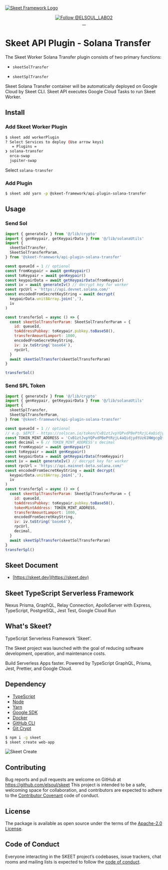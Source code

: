 <a href="https://skeet.dev">
  <img src="https://user-images.githubusercontent.com/20677823/221215449-93a7b5a8-5f33-4da8-9dd4-d0713db0a280.png" alt="Skeet Framework Logo">
</a>
<p align="center">
  <a href="https://twitter.com/intent/follow?screen_name=ELSOUL_LABO2">
    <img src="https://img.shields.io/twitter/follow/ELSOUL_LABO2.svg?label=Follow%20@ELSOUL_LABO2" alt="Follow @ELSOUL_LABO2" />
  </a>
  <br/>

  <a aria-label="npm version" href="https://www.npmjs.com/package/skeet">
    <img alt="" src="https://badgen.net/npm/v/skeet">
  </a>
  <a aria-label="Downloads Number" href="https://www.npmjs.com/package/skeet">
    <img alt="" src="https://badgen.net/npm/dt/skeet">
  </a>
  <a aria-label="License" href="https://github.com/elsoul/skeet/blob/master/LICENSE.txt">
    <img alt="" src="https://badgen.net/badge/license/Apache/blue">
  </a>
    <a aria-label="Code of Conduct" href="https://github.com/elsoul/skeet/blob/master/CODE_OF_CONDUCT.md">
    <img alt="" src="https://img.shields.io/badge/Contributor%20Covenant-2.1-4baaaa.svg">
  </a>
</p>

# Skeet API Plugin - Solana Transfer

The Skeet Worker Solana Transfer plugin consists of two primary functions:

- `skeetSolTransfer`

- `skeetSplTransfer`

Skeet Solana Transfer container will be automatically deployed on Google Cloud by Skeet CLI.
Skeet API executes Google Cloud Tasks to run Skeet Worker.

## Install

### Add Skeet Worker Plugin

```bash
$ skeet add workerPlugin
? Select Services to deploy (Use arrow keys)
   = Plugins =
❯ solana-transfer
  orca-swap
  jupiter-swap
```

Select `solana-transfer`

### Add Plugin

```bash
$ skeet add yarn -p @skeet-framework/api-plugin-solana-transfer
```

## Usage

### Send Sol

```javascript
import { generateIv } from '@/lib/crypto'
import { genKeypair, getKeypairData } from '@/lib/solanaUtils'
import {
  skeetSolTransfer,
  SkeetSolTransferParam,
} from '@skeet-framework/api-plugin-solana-transfer'

const queueId = 1 // optional
const fromKeypair = await genKeypair()
const toKeypair = await genKeypair()
const keypairData = await getKeypairData(fromKeypair)
const iv = await generateIv() // decrypt key for worker
const rpcUrl = 'https://api.devnet.solana.com/'
const encodedFromSecretKeyString = await decrypt(
  keypairData.unit8Array.join(','),
  iv
)

const transferSol = async () => {
  const skeetSolTransferParam: SkeetSolTransferParam = {
    id: queueId,
    toAddressPubkey: toKeypair.pubkey.toBase58(),
    transferAmountLamport: 1000,
    encodedFromSecretKeyString,
    iv: iv.toString('base64'),
    rpcUrl,
  }
  await skeetSolTransfer(skeetSolTransferParam)
}

transferSol()
```

### Send SPL Token

```javascript
import { generateIv } from '@/lib/crypto'
import { genKeypair, getKeypairData } from '@/lib/solanaUtils'
import {
  skeetSplTransfer,
  SkeetSplTransferParam,
} from '@skeet-framework/api-plugin-solana-transfer'

const queueId = 1 // optional
// e.g. $EPCT - https://solscan.io/token/CvB1ztJvpYQPvdPBePtRzjL4aQidjydtUz61NWgcgQtP
const TOKEN_MINT_ADDRESS = 'CvB1ztJvpYQPvdPBePtRzjL4aQidjydtUz61NWgcgQtP'
const decimal = 6 // TOKEN_MINT_ADDRESS's decimal
const fromKeypair = await genKeypair()
const toKeypair = await genKeypair()
const keypairData = await getKeypairData(fromKeypair)
const iv = await generateIv() // decrypt key for worker
const rpcUrl = 'https://api.mainnet-beta.solana.com/'
const encodedFromSecretKeyString = await decrypt(
  keypairData.unit8Array.join(','),
  iv
)
const transferSpl = async () => {
  const skeetSplTransferParam: SkeetSplTransferParam = {
    id: queueId,
    toAddressPubkey: toKeypair.pubkey.toBase58(),
    tokenMintAddress: TOKEN_MINT_ADDRESS,
    transferAmountLamport: 1000,
    encodedFromSecretKeyString,
    iv: iv.toString('base64'),
    rpcUrl,
    decimal,
  }
  await skeetSplTransfer(skeetSolTransferParam)
}
transferSpl()
```

## Skeet Document

- [https://skeet.dev](https://skeet.dev)

## Skeet TypeScript Serverless Framework

Nexus Prisma, GraphQL, Relay Connection, ApolloServer with Express, TypeScript, PostgreSQL, Jest Test, Google Cloud Run

## What's Skeet?

TypeScript Serverless Framework 'Skeet'.

The Skeet project was launched with the goal of reducing software development, operation, and maintenance costs.

Build Serverless Apps faster.
Powered by TypeScript GraphQL, Prisma, Jest, Prettier, and Google Cloud.

## Dependency

- [TypeScript](https://www.typescriptlang.org/)
- [Node](https://nodejs.org/)
- [Yarn](https://yarnpkg.com/)
- [Google SDK](https://cloud.google.com/sdk/docs)
- [Docker](https://www.docker.com/)
- [GitHub CLI](https://cli.github.com/)
- [Git Crypt](https://github.com/AGWA/git-crypt)

```bash
$ npm i -g skeet
$ skeet create web-app
```

![Skeet Create](https://storage.googleapis.com/skeet-assets/animation/skeet-create-compressed.gif)

## Contributing

Bug reports and pull requests are welcome on GitHub at https://github.com/elsoul/skeet This project is intended to be a safe, welcoming space for collaboration, and contributors are expected to adhere to the [Contributor Covenant](http://contributor-covenant.org) code of conduct.

## License

The package is available as open source under the terms of the [Apache-2.0 License](https://www.apache.org/licenses/LICENSE-2.0).

## Code of Conduct

Everyone interacting in the SKEET project’s codebases, issue trackers, chat rooms and mailing lists is expected to follow the [code of conduct](https://github.com/elsoul/skeet/blob/master/CODE_OF_CONDUCT.md).
